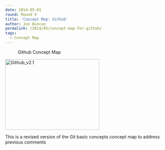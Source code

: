 ```yaml
---
date: 2014-05-01
round: Round 9
title: 'Concept Map: Github'
author: Jon Duncan
permalink: /2014/05/concept-map-for-github/
tags:
  - Concept Map
---
```

<dl class="wp-caption alignnone" id="attachment_6924" style="width: 310px;">
  <dt class="wp-caption-dt">
  </dt>
  
  <dd class="wp-caption-dd">
    Github Concept Map
  </dd>
</dl>

[<img class="alignnone size-medium wp-image-7068" alt="Github_v2.1" src="/software-carpentry-training-website/uploads/2014/05/Github_v2.1-300x225.jpg" width="300" height="225" />][1]

This is a revised version of the Git basic concepts concept map to address previous comments

 [1]: /software-carpentry-training-website/uploads/2014/05/Github_v2.1.jpg
